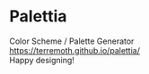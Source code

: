 # Palettia

Color Scheme / Palette Generator  
https://terremoth.github.io/palettia/  
Happy designing!
